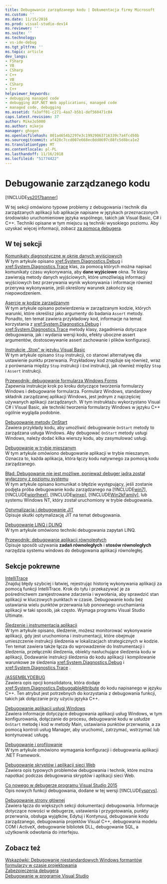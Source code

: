 ```yaml
---
title: Debugowanie zarządzanego kodu | Dokumentacja firmy Microsoft
ms.custom: ''
ms.date: 11/15/2016
ms.prod: visual-studio-dev14
ms.reviewer: ''
ms.suite: ''
ms.technology:
- vs-ide-debug
ms.tgt_pltfrm: ''
ms.topic: article
dev_langs:
- FSharp
- VB
- CSharp
- C++
- VB
- CSharp
- C++
helpviewer_keywords:
- debugging managed code
- debugging ASP.NET Web applications, managed code
- managed code, debugging
ms.assetid: fa3aff01-c271-4aa7-b5b1-def560471c84
caps.latest.revision: 37
author: MikeJo5000
ms.author: mikejo
manager: ghogen
ms.openlocfilehash: 801a4654b2297e3c19929063716339c7a4fcd50b
ms.sourcegitcommit: af428c7ccd007e668ec0dd8697c88fc5d8bca1e2
ms.translationtype: MT
ms.contentlocale: pl-PL
ms.lasthandoff: 11/16/2018
ms.locfileid: "51774422"
---
```

# <a name="debugging-managed-code"></a>Debugowanie zarządzanego kodu
[!INCLUDE[vs2017banner](../includes/vs2017banner.md)]

W tej sekcji omówiono typowe problemy z debugowania i technik dla zarządzanych aplikacji lub aplikacje napisane w językach przeznaczonych środowisko uruchomieniowe języka wspólnego, takich jak Visual Basic, C# i C++. Techniki opisane w tym miejscu są techniki wysokiego poziomu. Aby uzyskać więcej informacji, zobacz [za pomocą debugera](../debugger/debugger-basics.md).  
  
## <a name="in-this-section"></a>W tej sekcji  
 [Komunikaty diagnostyczne w oknie danych wyjściowych](../debugger/diagnostic-messages-in-the-output-window.md)  
 W tym artykule opisano <xref:System.Diagnostics.Debug> i <xref:System.Diagnostics.Trace> klas, za pomocą których można napisać komunikaty czasu wykonywania, aby **dane wyjściowe** okna. Te klasy zawierają metody danych wyjściowych, które umożliwiają informacji wyjściowych bez przerywania wynik wykonywania i informacje również przerywa wykonywanie, jeśli określony warunek zakończy się niepowodzeniem.  
  
 [Asercje w kodzie zarządzanym](../debugger/assertions-in-managed-code.md)  
 W tym artykule opisano potwierdzenia w zarządzanym kodzie, których warunki, które określisz jako argumenty do badania `Assert` metody. Ponadto, ten temat zawiera przykładowy kod, informacje na temat korzystania z <xref:System.Diagnostics.Debug> i <xref:System.Diagnostics.Trace> metody klasy, zagadnienia dotyczące debugowania, jak i wydania wersji kodu, efekty uboczne assert argumentów, dostosowywanie assert zachowanie i plików konfiguracji.  
  
 [Instrukcje „Stop” w języku Visual Basic](../debugger/stop-statements-in-visual-basic.md)  
 W tym artykule opisano `Stop` instrukcji, co stanowi alternatywę dla ustawienie punktu przerwania. Przykładowy kod znajduje się również, wraz z porównania między `Stop` instrukcji i `End` instrukcji, jak również między `Stop` i `Assert` instrukcji.  
  
 [Przewodnik: debugowanie formularza Windows Forms](../debugger/walkthrough-debugging-a-windows-form.md)  
 Zapewnia instrukcje krok po kroku dotyczące tworzenia formularzy Windows i debugowanie formularza. Formularz Windows, standardowy składnik zarządzanej aplikacji Windows, jest jednym z najczęściej używanych aplikacji zarządzanych. W tym instruktażu wykorzystano Visual C# i Visual Basic, ale techniki tworzenia formularzy Windows w języku C++ ogólnie wygląda podobnie.  
  
 [Debugowanie metody OnStart](../debugger/how-to-debug-the-onstart-method.md)  
 Zawiera przykłady kodu, aby umożliwić debugowanie `OnStart` metody to zarządzana usługa Windows. Aby debugować `OnStart` metody usługi Windows, należy dodać kilka wierszy kodu, aby zasymulować usługi.  
  
 [Debugowanie w trybie mieszanym](../debugger/debugging-mixed-mode-applications.md)  
 W tym artykule omówiono debugowanie aplikacji w trybie mieszanym. Oznacza to, każda aplikacja, która łączy kodu natywnego za pomocą kodu zarządzanego.  
  
 [Błąd: Debugowanie nie jest możliwe, ponieważ debuger jądra został wyłączony z poziomu systemu](../debugger/error-debugging-isn-t-possible-because-a-kernel-debugger-is-enabled-on-the-system.md)  
 W tym artykule opisano komunikat o błędzie występujący, jeśli zostanie podjęta próba debugowanie kodu zarządzanego na [!INCLUDE[win7](../includes/win7-md.md)], [!INCLUDE[wiprlhext](../includes/wiprlhext-md.md)], [!INCLUDE[winxp](../includes/winxp-md.md)], [!INCLUDE[Win2kFamily](../includes/win2kfamily-md.md)], lub systemu Windows NT, który został uruchomiony w trybie debugowania.  
  
 [Optymalizacja i debugowanie JIT](../debugger/jit-optimization-and-debugging.md)  
 Opisuje skutki optymalizację JIT na temat debugowania.  
  
 [Debugowanie LINQ i DLINQ](../debugger/debugging-linq.md)  
 W tym artykule omówiono techniki debugowania zapytań LINQ.  
  
 [Przewodnik: debugowanie aplikacji równoległych](../debugger/walkthrough-debugging-a-parallel-application.md)  
 Opisuje sposób używania **zadań równoległych** i **stosów równoległych** narzędzia systemu windows do debugowania aplikacji równoległej.  
  
## <a name="related-sections"></a>Sekcje pokrewne  
 [IntelliTrace](../debugger/intellitrace.md)  
 Znajduj błędy szybciej i łatwiej, rejestrując historię wykonywania aplikacji za pomocą funkcji IntelliTrace. Krok do tyłu i przekazywać je za pośrednictwem zarejestrowane zdarzenia i wywołania, aby sprawdzić stan aplikacji w kluczowych punktach w czasie. Debugowanie kodu bez ustawiania wielu punktów przerwania lub ponownego uruchamiania aplikacji w taki sposób, jak często. Wymaga programu Visual Studio Ultimate.  
  
 [Śledzenie i instrumentacja aplikacji](http://msdn.microsoft.com/library/773b6fc4-9013-4322-b728-5dec7a72e743)  
 W tym artykule opisano, śledzenie, możesz monitorować wykonywanie aplikacji, gdy jest uruchomiona i instrumentacji, które obejmuje umieszczenie instrukcji śledzenia w lokalizacjach strategicznych w kodzie. Ten temat zawiera także łącza do wprowadzenie do Instrumentacji i śledzenia, przełączniki śledzenia, obiekty nasłuchujące śledzenia kodu w aplikacji, Dodawanie instrukcji śledzenia do kodu aplikacji i kompilowanie warunkowe ze śledzenia <xref:System.Diagnostics.Debug> i <xref:System.Diagnostics.Trace> .  
  
 [/ASSEMBLYDEBUG](http://msdn.microsoft.com/library/94443af3-470c-41d7-83a0-7434563d7982)  
 Zawiera opis opcji konsolidatora, która dodaje <xref:System.Diagnostics.DebuggableAttribute> do kodu napisanego w języku C++. Ten atrybut jest potrzebnych do korzystania z debugowania funkcji, takich jak dołączanie przy użyciu języka C++.  
  
 [Debugowanie aplikacji usługi Windows](http://msdn.microsoft.com/library/63ab0800-0f05-4f1e-88e6-94c73fd920a2)  
 Zawiera informacje dotyczące debugowania aplikacji usług Windows, w tym konfigurowania, dołączanie do procesu, debugowanie kodu w usłudze `OnStart` metodę i kod w metody Main, ustawiania punktów przerwania, a za pomocą kontroli usług Manager, aby uruchomić, zatrzymać, wstrzymać lub kontynuować usługę.  
  
 [Debugowanie i profilowanie](http://msdn.microsoft.com/library/4a04863e-2475-46f4-bc3f-3c11510c2a4b)  
 W tym artykule omówiono wymagania konfiguracji i debugowania aplikacji .NET Framework.  
  
 [Debugowanie skryptów i aplikacji sieci Web](../debugger/debugging-web-applications-and-script.md)  
 Zawiera opis typowych problemów debugowania i technik, które można napotkać podczas debugowania skryptów i aplikacji sieci Web.  
  
 [Co nowego w debugerze programu Visual Studio 2015](../debugger/what’s-new-for-the-debugger-in-visual-studio-2015.md)  
 Opis nowych funkcji debugowania, dodane w tej wersji [!INCLUDE[vsprvs](../includes/vsprvs-md.md)].  
  
 [Debugowanie strony głównej](../debugger/debugging-in-visual-studio.md)  
 Zawiera łącza do większych sekcji dokumentacji debugowania. Informacje dotyczące nowości w debugerze, ustawienia i przygotowania, punkty przerwania, obsługa wyjątków, Edytuj i Kontynuuj, debugowanie kodu zarządzanego, debugowania projektów Visual C++, debugowania modelu COM i ActiveX, debugowanie bibliotek DLL, debugowanie SQL, a użytkownik odwołania do interfejsu.  
  
## <a name="see-also"></a>Zobacz też  
 [Wskazówki: Debugowanie niestandardowych Windows formantów formularzy w czasie projektowania](http://msdn.microsoft.com/library/1fd83ccd-3798-42fc-85a3-6cba99467387)   
 [Zabezpieczenia debugera](../debugger/debugger-security.md)   
 [Debugowanie w programie Visual Studio](../debugger/debugging-in-visual-studio.md)




